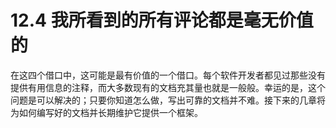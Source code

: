 # 12.4 我所看到的所有评论都是毫无价值的

在这四个借口中，这可能是最有价值的一个借口。每个软件开发者都见过那些没有提供有用信息的注释，而大多数现有的文档充其量也就是一般般。幸运的是，这个问题是可以解决的；只要你知道怎么做，写出可靠的文档并不难。接下来的几章将为如何编写好的文档并长期维护它提供一个框架。
